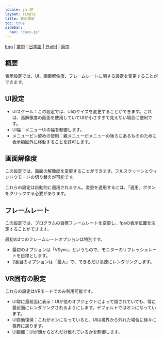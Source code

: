 ```yaml
---
locale: ja-JP
layout: single
title: 表示設定
toc: true
sidebar:
  nav: "docs-jp"
---
```

[Eng](/dancexr/features/display_settings) | [繁中](/tw/dancexr/features/display_settings) | [日本語](/jp/dancexr/features/display_settings) | [한국어](/kr/dancexr/features/display_settings) | [简中](/zh/dancexr/features/display_settings)


## 概要
表示設定では、UI、画面解像度、フレームレートに関する設定を変更することができます。

## UI設定
* UIスケール：この設定では、UIのサイズを変更することができます。これは、高解像度の画面を使用していてUIが小さすぎて見えない場合に便利です。
* UI幅：メニューUIの幅を制御します。
* メニューピン留めの使用：親メニューがメニューの後ろにあるもののために表示範囲外に移動することを許可します。

## 画面解像度
この設定では、画面の解像度を変更することができます。フルスクリーンとウィンドウモードの切り替えが可能です。

これらの設定は自動的に適用されません。変更を適用するには、「適用」ボタンをクリックする必要があります。

## フレームレート
この設定では、プログラムの目標フレームレートを変更し、fpsの表示位置を決定することができます。

最初の2つのフレームレートオプションは特別です。
* 最初のオプションは「VSync」というもので、モニターのリフレッシュレートを目標とします。
* 2番目のオプションは「最大」で、できるだけ高速にレンダリングします。

## VR固有の設定
これらの設定はVRモードでのみ利用可能です。
* UI常に最前面に表示：UIが他のオブジェクトによって隠されていても、常に最前面にレンダリングされるようにします。デフォルトではオンになっています。
* UI自動復帰：これがオンになっていると、UIは視界から外れた場合に徐々に視界に戻ります。
* UI距離：UIが頭からどれだけ離れているかを制御します。